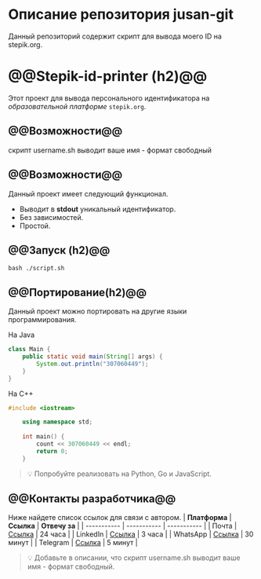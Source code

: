 # Описание репозитория jusan-git

Данный репозиторий содержит скрипт для вывода моего ID на stepik.org.

# @@Stepik-id-printer (h2)@@
Этот проект для вывода персонального идентификатора на *образовательной платформе* ```stepik.org```.
## @@Возможности@@
скрипт username.sh выводит ваше имя - формат свободный
## @@Возможности@@
Данный проект имеет следующий функционал.   
* Выводит в **stdout** уникальный идентификатор.   
* Без зависимостей.   
* Простой.   
## @@Запуск (h2)@@
	bash ./script.sh
## @@Портирование(h2)@@
Данный проект можно портировать на другие языки программирования.  

На Java
```Java
class Main {
    public static void main(String[] args) {
        System.out.println("307060449");
    }
}
```
На C++
```C++
#include <iostream>

    using namespace std;
    
	int main() {
	    count << 307060449 << endl;
	    return 0;
	}
```
> 💡 Попробуйте реализовать на Python, Go и JavaScript.
## @@Контакты разработчика@@
Ниже найдете список ссылок для связи с автором.
| **Платформа** | **Ссылка**                                       | **Отвечу за** |
| -----------   | -----------                                      | -----------   |
| Почта         | [Ссылка](https://github.com/Aido89/-jusan-git) | 24 часа       |
| LinkedIn      | [Ссылка](https://github.com/Aido89/-jusan-git) | 3 часа        |
| WhatsApp      | [Ссылка](https://github.com/Aido89/-jusan-git) | 30 минут      |
| Telegram      | [Ссылка](https://github.com/Aido89/-jusan-git) | 5 минут       |



> 💡 Добавьте в описании, что скрипт username.sh выводит ваше имя - формат свободный.
